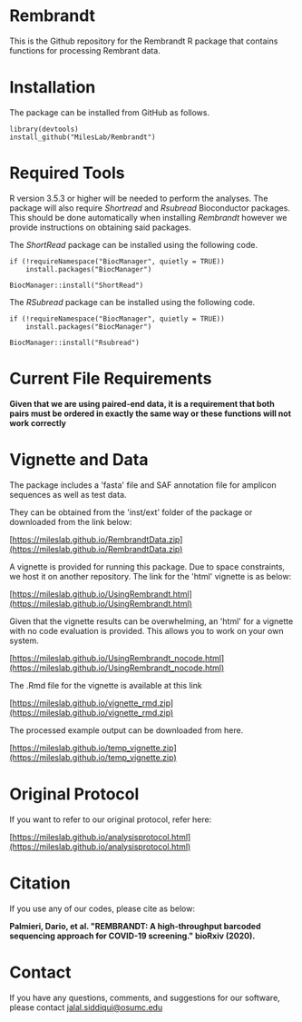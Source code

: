 # Rembrandt

This is the Github repository for the Rembrandt R package that contains functions for processing Rembrant data. 

# Installation

The package can be installed from GitHub as follows.

```
library(devtools)
install_github("MilesLab/Rembrandt")
```

# Required Tools

R version 3.5.3 or higher will be needed to perform the analyses. The package will also require *Shortread* and *Rsubread* Bioconductor packages. This should be done automatically when installing *Rembrandt* however we provide instructions on obtaining said packages. 

The *ShortRead* package can be installed using the following code.

```
if (!requireNamespace("BiocManager", quietly = TRUE))
    install.packages("BiocManager")

BiocManager::install("ShortRead")
```

The *RSubread* package can be installed using the following code.

```
if (!requireNamespace("BiocManager", quietly = TRUE))
    install.packages("BiocManager")

BiocManager::install("Rsubread")
```

# Current File Requirements

**Given that we are using paired-end data, it is a requirement that both pairs must be ordered in exactly the same way or these functions will not work correctly**

# Vignette and Data

The package includes a 'fasta' file and SAF annotation file for amplicon sequences as well as test data.

They can be obtained from the 'inst/ext' folder of the package or downloaded from the link below:

[https://mileslab.github.io/RembrandtData.zip](https://mileslab.github.io/RembrandtData.zip)

A vignette is provided for running this package. Due to space constraints, we host it on another repository.  The link for the 'html' vignette is as below:

[https://mileslab.github.io/UsingRembrandt.html](https://mileslab.github.io/UsingRembrandt.html)
 
Given that the vignette results can be overwhelming, an 'html' for a vignette with no code evaluation is provided.  This allows you to work on your own system.

[https://mileslab.github.io/UsingRembrandt_nocode.html](https://mileslab.github.io/UsingRembrandt_nocode.html)

The .Rmd file for the vignette is available at this link

[https://mileslab.github.io/vignette_rmd.zip](https://mileslab.github.io/vignette_rmd.zip)

The processed example output can be downloaded from here.

[https://mileslab.github.io/temp_vignette.zip](https://mileslab.github.io/temp_vignette.zip)

# Original Protocol

If you want to refer to our original protocol, refer here:

[https://mileslab.github.io/analysisprotocol.html](https://mileslab.github.io/analysisprotocol.html)

# Citation

If you use any of our codes, please cite as below:

**Palmieri, Dario, et al. "REMBRANDT: A high-throughput barcoded sequencing approach for COVID-19 screening." bioRxiv (2020).**

# Contact

If you have any questions, comments, and suggestions for our software, please contact <jalal.siddiqui@osumc.edu>

